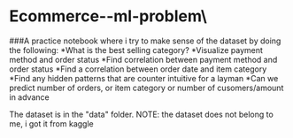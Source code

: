 # Ecommerce--ml-problem\
###A practice notebook where i try to make sense of the  dataset by doing the following:
       *What is the best selling category?
       *Visualize payment method and order status
       *Find correlation between payment method and order status
       *Find a correlation between order date and item category
       *Find any hidden patterns that are counter intuitive for a layman
       *Can we predict number of orders, or item category or number of cusomers/amount in advance
      
 
 The dataset is in the "data" folder. 
 NOTE: the dataset does not belong to me, i got it from kaggle 

